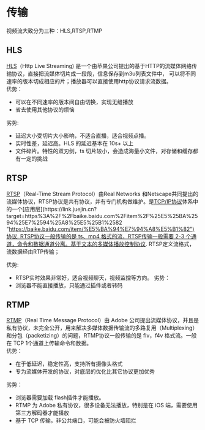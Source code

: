 
# 传输

视频流大致分为三种：HLS,RTSP,RTMP

## HLS
[HLS](https://link.juejin.cn?target=https%3A%2F%2Fwww.jianshu.com%2Fp%2F426425cad08a "https://www.jianshu.com/p/426425cad08a")（Http Live Streaming) 是一个由苹果公司提出的基于HTTP的流媒体网络传输协议，直接把流媒体切片成一段段，信息保存到m3u列表文件中， 可以将不同速率的版本切成相应的片；播放器可以直接使用http协议请求流数据。  
优势：

-   可以在不同速率的版本间自由切换，实现无缝播放
-   省去使用其他协议的烦恼

劣势:

-   延迟大小受切片大小影响，不适合直播，适合视频点播。
-   实时性差，延迟高。HLS 的延迟基本在 10s+ 以上
-   文件碎片。特性的双刃剑，ts 切片较小，会造成海量小文件，对存储和缓存都有一定的挑战

  
## RTSP
[RTSP](https://link.juejin.cn?target=https%3A%2F%2Fwww.jianshu.com%2Fp%2F4e3925f98e84 "https://www.jianshu.com/p/4e3925f98e84")（Real-Time Stream Protocol）由Real Networks 和Netscape共同提出的流媒体协议，RTSP协议是共有协议，并有专门机构做维护。是[TCP/IP协议](https://link.juejin.cn?target=https%3A%2F%2Fbaike.baidu.com%2Fitem%2FTCP%252FIP%25E5%258D%258F%25E8%25AE%25AE "https://baike.baidu.com/item/TCP%2FIP%E5%8D%8F%E8%AE%AE")体系中的一个[应用层](https://link.juejin.cn?target=https%3A%2F%2Fbaike.baidu.com%2Fitem%2F%25E5%25BA%2594%25E7%2594%25A8%25E5%25B1%2582 "https://baike.baidu.com/item/%E5%BA%94%E7%94%A8%E5%B1%82")协议. RTSP协议一般传输的是 ts、mp4 格式的流，RTSP传输一般需要 2-3 个通道，命令和数据通道分离。基于文本的多媒体播放控制协议. RTSP定义流格式，流数据经由RTP传输；  

优势:
- RTSP实时效果非常好，适合视频聊天，视频监控等方向。
劣势：
- 浏览器不能直接播放，只能通过插件或者转码

## RTMP
[RTMP](https://link.juejin.cn?target=https%3A%2F%2Fzhuanlan.zhihu.com%2Fp%2F27368329 "https://zhuanlan.zhihu.com/p/27368329")（Real Time Message Protocol）由 Adobe 公司提出流媒体协议，并且是私有协议，未完全公开，用来解决多媒体数据传输流的多路复用（Multiplexing）和分包（packetizing）的问题，RTMP协议一般传输的是 flv，f4v 格式流。一般在 TCP 1个通道上传输命令和数据。  
优势：

-   在于低延迟，稳定性高，支持所有摄像头格式
-   专为流媒体开发的协议，对底层的优化比其它协议更加优秀

劣势：

-   浏览器需要加载 flash插件才能播放。
-   RTMP 为 Adobe 私有协议，很多设备无法播放，特别是在 iOS 端，需要使用第三方解码器才能播放
-   基于 TCP 传输，非公共端口，可能会被防火墙阻拦